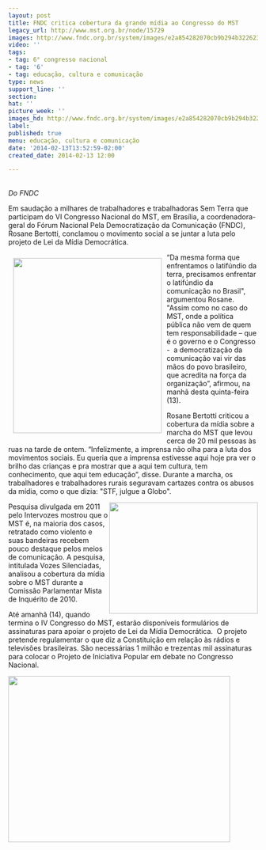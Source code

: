 ```yaml
---
layout: post
title: FNDC critica cobertura da grande mídia ao Congresso do MST
legacy_url: http://www.mst.org.br/node/15729
images: http://www.fndc.org.br/system/images/e2a854282070cb9b294b32262388a671.jpg
video: ''
tags:
- tag: 6° congresso nacional
- tag: '6'
- tag: educação, cultura e comunicação
type: news
support_line: ''
section: 
hat: ''
picture_week: ''
images_hd: http://www.fndc.org.br/system/images/e2a854282070cb9b294b32262388a671.jpg
label: 
published: true
menu: educação, cultura e comunicação
date: '2014-02-13T13:52:59-02:00'
created_date: 2014-02-13 12:00

---
```

<p><br><em>Do FNDC</em></p><p>Em saudação a milhares de trabalhadores e trabalhadoras Sem Terra que  participam do VI Congresso Nacional do MST, em Brasília, a  coordenadora-geral do Fórum Nacional Pela Democratização da Comunicação  (FNDC), Rosane Bertotti, conclamou o movimento social a se juntar a luta  pelo projeto de Lei da Mídia Democrática.</p> <p><a title="" class="shadowbox" rel="shadowbox" href="http://www.fndc.org.br/system/uploads/ck/images/rosane%20editado%20web.jpg"><img src="http://www.fndc.org.br/system/images/e2a854282070cb9b294b32262388a671.jpg" alt="" align="left" height="354" hspace="10" vspace="10" width="300"></a></p><p>“Da mesma forma que enfrentamos o latifúndio da terra, precisamos  enfrentar o latifúndio da comunicação no Brasil", argumentou Rosane.  "Assim como no caso do MST, onde a política pública não vem de quem tem  responsabilidade – que é o governo e o Congresso -&nbsp; a democratização da  comunicação vai vir das mãos do povo brasileiro, que acredita na força  da&nbsp; organização”, afirmou, na manhã desta quinta-feira (13).</p>  <p>Rosane Bertotti criticou a cobertura da mídia sobre a marcha do MST que  levou cerca de 20 mil pessoas às ruas na tarde de ontem. “Infelizmente,  a imprensa não olha para a luta dos movimentos sociais. Eu queria que a  imprensa estivesse aqui hoje pra ver o brilho das crianças e pra  mostrar que a aqui tem cultura, tem conhecimento, que aqui tem  educação”, disse. Durante a marcha, os trabalhadores e trabalhadores  rurais seguravam cartazes contra os abusos da mídia, como o que dizia:  "STF, julgue a Globo".</p> <p><a title="" class="shadowbox" rel="shadowbox" href="http://www.fndc.org.br/system/uploads/ck/images/globo%20conceicao%20oliveira.jpg"><img src="http://www.fndc.org.br/system/images/7788cffcd2bc34d243087f3a100f897f.jpg" alt="" align="right" height="225" width="300"></a>Pesquisa divulgada em 2011 pelo Intervozes mostrou que o MST é, na  maioria dos casos, retratado como violento e suas bandeiras recebem  pouco destaque pelos meios de comunicação. A pesquisa, intitulada Vozes  Silenciadas, analisou a cobertura da mídia sobre o MST durante a  Comissão Parlamentar Mista de Inquérito de 2010.</p>  <p>Até amanhã (14), quando termina o IV Congresso do MST, estarão  disponíveis formulários de assinaturas para apoiar o projeto de Lei da  Mídia Democrática.&nbsp; O projeto pretende regulamentar o que diz a  Constituição em relação às rádios e televisões brasileiras. São  necessárias 1 milhão e trezentas mil assinaturas para colocar o Projeto  de Iniciativa Popular em debate no Congresso Nacional.</p> <p><a title="" class="shadowbox" rel="shadowbox" href="http://www.fndc.org.br/system/uploads/ck/images/assinatura%20web.jpg"><img src="http://www.fndc.org.br/system/images/a570f917263c6a4bf0ea25159ff3c71a.jpg" alt="" align="left" height="336" width="448"></a></p>
